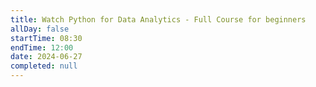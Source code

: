 ```yaml
---
title: Watch Python for Data Analytics - Full Course for beginners
allDay: false
startTime: 08:30
endTime: 12:00
date: 2024-06-27
completed: null
---
```

